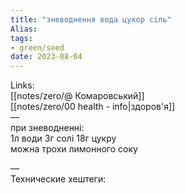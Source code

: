 ```yaml
---
title: "зневоднення вода цукор сіль"
Alias: 
tags:
- green/seed
date: 2023-08-04
---
```

Links:  
[[notes/zero/@ Комаровський]]  
[[notes/zero/00 health - info|здоров'я]]  
—  
при зневодненні:  
1л води 3г солі 18г цукру  
можна трохи лимонного соку

—  
Технические хештеги: 
